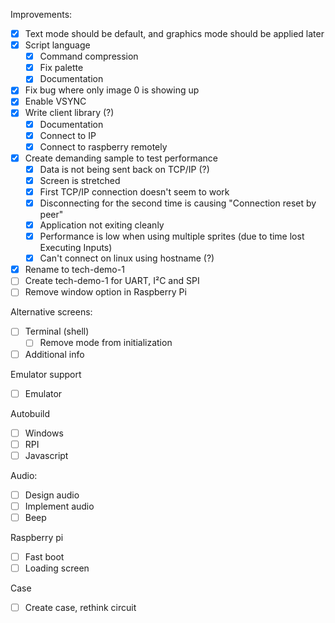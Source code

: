 Improvements:
- [x] Text mode should be default, and graphics mode should be applied later
- [x] Script language
    - [x] Command compression
    - [x] Fix palette
    - [x] Documentation
- [x] Fix bug where only image 0 is showing up
- [x] Enable VSYNC
- [x] Write client library (?)
  - [x] Documentation
  - [x] Connect to IP
  - [x] Connect to raspberry remotely
- [x] Create demanding sample to test performance
  - [x] Data is not being sent back on TCP/IP (?)
  - [x] Screen is stretched
  - [x] First TCP/IP connection doesn't seem to work
  - [x] Disconnecting for the second time is causing "Connection reset by peer"
  - [x] Application not exiting cleanly
  - [x] Performance is low when using multiple sprites (due to time lost Executing Inputs)
  - [x] Can't connect on linux using hostname (?)
- [x] Rename to tech-demo-1
- [ ] Create tech-demo-1 for UART, I²C and SPI
- [ ] Remove window option in Raspberry Pi

Alternative screens:
  - [ ] Terminal (shell)
    - [ ] Remove mode from initialization
  - [ ] Additional info

Emulator support
  - [ ] Emulator

Autobuild
  - [ ] Windows
  - [ ] RPI
  - [ ] Javascript

Audio:
  - [ ] Design audio
  - [ ] Implement audio
  - [ ] Beep

Raspberry pi
  - [ ] Fast boot
  - [ ] Loading screen

Case
  - [ ] Create case, rethink circuit